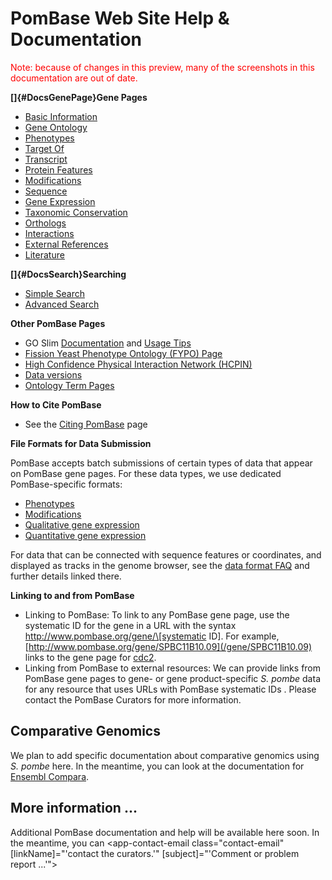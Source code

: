 # PomBase Web Site Help & Documentation

<div style="color: red">
  Note: because of changes in this preview, many of the screenshots in
  this documentation are out of date.
</div>

**[]{#DocsGenePage}Gene Pages**

-   [Basic Information](documentation/gene-page-basic-information)
-   [Gene Ontology](documentation/gene-page-gene-ontology)
-   [Phenotypes](documentation/gene-page-phenotypes)
-   [Target Of](documentation/gene-page-target)
-   [Transcript](documentation/gene-page-transcript)
-   [Protein Features](documentation/gene-page-protein-features)
-   [Modifications](documentation/gene-page-modifications)
-   [Sequence](documentation/gene-page-sequence)
-   [Gene Expression](documentation/gene-page-gene-expression)
-   [Taxonomic Conservation](documentation/taxonomic-conservation)
-   [Orthologs](documentation/orthologs)
-   [Interactions](documentation/genetic-and-physical-interactions)
-   [External
    References](documentation/gene-page-external-references)
-   [Literature](documentation/gene-page-literature)

**[]{#DocsSearch}Searching**

-   [Simple Search](documentation/simple-search-documentation)
-   [Advanced Search](documentation/advanced-search-documentation)

**Other PomBase Pages**

-   GO Slim
    [Documentation](documentation/pombase-go-slim-documentation)
    and [Usage Tips](browse-curation/fission-yeast-go-slimming-tips)
-   [Fission Yeast Phenotype Ontology (FYPO) Page](browse-curation/fission-yeast-phenotype-ontology)
-   [High Confidence Physical Interaction Network (HCPIN)](documentation/high-confidence-physical-interaction-network)
-   [Data versions](about/version-history)
-   [Ontology Term Pages](documentation/ontology-term-page)

**How to Cite PomBase**

-   See the [Citing PomBase](about/citing-pombase) page

****File Formats for Data Submission****

PomBase accepts batch submissions of certain types of data that appear
on PomBase gene pages. For these data types, we use dedicated
PomBase-specific formats:

-   [Phenotypes](submit-data/phenotype-data-bulk-upload-format)
-   [Modifications](submit-data/modification-bulk-upload-file-format)
-   [Qualitative gene expression](submit-data/qualitative-gene-expression-bulk-upload-file-format)
-   [Quantitative gene expression](submit-data/quantitative-gene-expression-bulk-upload-file-format)

For data that can be connected with sequence features or coordinates,
and displayed as tracks in the genome browser, see the [data format
FAQ](faqs/what-file-formats-can-i-use-submit-high-throughput-data)
and further details linked there.

**Linking to and from PomBase**

-   Linking to PomBase: To link to any PomBase gene page, use the
    systematic ID for the gene in a URL with the syntax
    http://www.pombase.org/gene/\[systematic ID\]. For example,
    [http://www.pombase.org/gene/SPBC11B10.09](/gene/SPBC11B10.09)
    links to the gene page for [cdc2](spombe/result/SPBC11B10.09).
-   Linking from PomBase to external resources: We can provide links
    from PomBase gene pages to gene- or gene product-specific *S. pombe*
    data for any resource that uses URLs with PomBase systematic IDs .
    Please contact the PomBase Curators for more information.


Comparative Genomics
--------------------

We plan to add specific documentation about comparative genomics using
*S. pombe* here. In the meantime, you can look at the documentation for
[Ensembl Compara](http://genomebrowser.pombase.org/info/docs/compara/index.html).

More information ...
--------------------

Additional PomBase documentation and help will be available here soon.
In the meantime, you can
<app-contact-email class="contact-email" [linkName]="'contact the curators.'"
                   [subject]="'Comment or problem report ...'"></app-contact-email>
